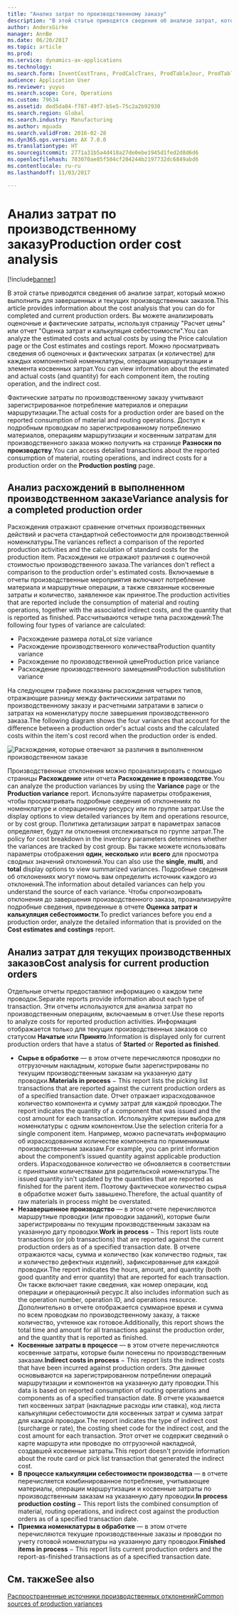```yaml
---
title: "Анализ затрат по производственному заказу"
description: "В этой статье приводятся сведения об анализе затрат, который можно выполнить для завершенных и текущих производственных заказов. Вы можете анализировать оценочные и фактические затраты, используя страницу \"Расчет цены\" или отчет \"Оценка затрат и калькуляция себестоимости\". Можно просматривать сведения об оценочных и фактических затратах (и количестве) для каждых компонентной номенклатуры, операции маршрутизации и элемента косвенных затрат."
author: AndersGirke
manager: AnnBe
ms.date: 06/20/2017
ms.topic: article
ms.prod: 
ms.service: dynamics-ax-applications
ms.technology: 
ms.search.form: InventCostTrans, ProdCalcTrans, ProdTableJour, ProdTableListPage
audience: Application User
ms.reviewer: yuyus
ms.search.scope: Core, Operations
ms.custom: 79634
ms.assetid: ded5da04-f787-49f7-b5e5-75c2a2b92930
ms.search.region: Global
ms.search.industry: Manufacturing
ms.author: mguada
ms.search.validFrom: 2016-02-28
ms.dyn365.ops.version: AX 7.0.0
ms.translationtype: HT
ms.sourcegitcommit: 2771a31b5a4d418a27de0ebe1945d1fed2d8d6d6
ms.openlocfilehash: 703070ae85f504cf204244b2197732dc6849abd6
ms.contentlocale: ru-ru
ms.lasthandoff: 11/03/2017

---
```


# <a name="production-order-cost-analysis"></a><span data-ttu-id="de337-105">Анализ затрат по производственному заказу</span><span class="sxs-lookup"><span data-stu-id="de337-105">Production order cost analysis</span></span>

[!include[banner](../includes/banner.md)]


<span data-ttu-id="de337-106">В этой статье приводятся сведения об анализе затрат, который можно выполнить для завершенных и текущих производственных заказов.</span><span class="sxs-lookup"><span data-stu-id="de337-106">This article provides information about the cost analysis that you can do for completed and current production orders.</span></span> <span data-ttu-id="de337-107">Вы можете анализировать оценочные и фактические затраты, используя страницу "Расчет цены" или отчет "Оценка затрат и калькуляция себестоимости".</span><span class="sxs-lookup"><span data-stu-id="de337-107">You can analyze the estimated costs and actual costs by using the Price calculation page or the Cost estimates and costings report.</span></span> <span data-ttu-id="de337-108">Можно просматривать сведения об оценочных и фактических затратах (и количестве) для каждых компонентной номенклатуры, операции маршрутизации и элемента косвенных затрат.</span><span class="sxs-lookup"><span data-stu-id="de337-108">You can view information about the estimated and actual costs (and quantity) for each component item, the routing operation, and the indirect cost.</span></span>

<span data-ttu-id="de337-109">Фактические затраты по производственному заказу учитывают зарегистрированное потребление материалов и операции маршрутизации.</span><span class="sxs-lookup"><span data-stu-id="de337-109">The actual costs for a production order are based on the reported consumption of material and routing operations.</span></span> <span data-ttu-id="de337-110">Доступ к подробным проводкам по зарегистрированному потреблению материалов, операциям маршрутизации и косвенным затратам для производственного заказа можно получить на странице **Разноски по производству**.</span><span class="sxs-lookup"><span data-stu-id="de337-110">You can access detailed transactions about the reported consumption of material, routing operations, and indirect costs for a production order on the **Production posting** page.</span></span>

## <a name="variance-analysis-for-a-completed-production-order"></a><span data-ttu-id="de337-111">Анализ расхождений в выполненном производственном заказе</span><span class="sxs-lookup"><span data-stu-id="de337-111">Variance analysis for a completed production order</span></span>
<span data-ttu-id="de337-112">Расхождения отражают сравнение отчетных производственных действий и расчета стандартной себестоимости для производственной номенклатуры.</span><span class="sxs-lookup"><span data-stu-id="de337-112">The variances reflect a comparison of the reported production activities and the calculation of standard costs for the production item.</span></span> <span data-ttu-id="de337-113">Расхождения не отражают различия с оценочной стоимостью производственного заказа.</span><span class="sxs-lookup"><span data-stu-id="de337-113">The variances don't reflect a comparison to the production order's estimated costs.</span></span> <span data-ttu-id="de337-114">Включаемые в отчеты производственные мероприятия включают потребление материала и маршрутные операции, а также связанные косвенные затраты и количество, заявленное как принятое.</span><span class="sxs-lookup"><span data-stu-id="de337-114">The production activities that are reported include the consumption of material and routing operations, together with the associated indirect costs, and the quantity that is reported as finished.</span></span> <span data-ttu-id="de337-115">Рассчитываются четыре типа расхождений:</span><span class="sxs-lookup"><span data-stu-id="de337-115">The following four types of variance are calculated:</span></span>

-   <span data-ttu-id="de337-116">Расхождение размера лота</span><span class="sxs-lookup"><span data-stu-id="de337-116">Lot size variance</span></span>
-   <span data-ttu-id="de337-117">Расхождение производственного количества</span><span class="sxs-lookup"><span data-stu-id="de337-117">Production quantity variance</span></span>
-   <span data-ttu-id="de337-118">Расхождение по производственной цене</span><span class="sxs-lookup"><span data-stu-id="de337-118">Production price variance</span></span>
-   <span data-ttu-id="de337-119">Расхождение производственного замещения</span><span class="sxs-lookup"><span data-stu-id="de337-119">Production substitution variance</span></span>

<span data-ttu-id="de337-120">На следующем графике показаны расхождения четырех типов, отражающие разницу между фактическими затратами по производственному заказу и расчетными затратами в записи о затратах на номенклатуру после завершения производственного заказа.</span><span class="sxs-lookup"><span data-stu-id="de337-120">The following diagram shows the four variances that account for the difference between a production order's actual costs and the calculated costs within the item's cost record when the production order is ended.</span></span> 

![Расхождения, которые отвечают за различия в выполненном производственном заказе](./media/control.jpg) 

<span data-ttu-id="de337-122">Производственные отклонения можно проанализировать с помощью страницы **Расхождение** или отчета **Расхождение в производстве**.</span><span class="sxs-lookup"><span data-stu-id="de337-122">You can analyze the production variances by using the **Variance** page or the **Production variance** report.</span></span> <span data-ttu-id="de337-123">Используйте параметры отображения, чтобы просматривать подробные сведения об отклонениях по номенклатуре и операционному ресурсу или по группе затрат.</span><span class="sxs-lookup"><span data-stu-id="de337-123">Use the display options to view detailed variances by item and operations resource, or by cost group.</span></span> <span data-ttu-id="de337-124">Политика детализации затрат в параметрах запасов определяет, будут ли отклонения отслеживаться по группе затрат.</span><span class="sxs-lookup"><span data-stu-id="de337-124">The policy for cost breakdown in the inventory parameters determines whether the variances are tracked by cost group.</span></span> <span data-ttu-id="de337-125">Вы также можете использовать параметры отображения **один**, **несколько** или **всего** для просмотра сводных значений отклонений.</span><span class="sxs-lookup"><span data-stu-id="de337-125">You can also use the **single**, **multi**, and **total** display options to view summarized variances.</span></span> <span data-ttu-id="de337-126">Подробные сведения об отклонениях могут помочь вам определить источник каждого из отклонений.</span><span class="sxs-lookup"><span data-stu-id="de337-126">The information about detailed variances can help you understand the source of each variance.</span></span> <span data-ttu-id="de337-127">Чтобы спрогнозировать отклонения до завершения производственного заказа, проанализируйте подробные сведения, приведенные в отчете **Оценка затрат и калькуляция себестоимости**.</span><span class="sxs-lookup"><span data-stu-id="de337-127">To predict variances before you end a production order, analyze the detailed information that is provided on the **Cost estimates and costings** report.</span></span>

## <a name="cost-analysis-for-current-production-orders"></a><span data-ttu-id="de337-128">Анализ затрат для текущих производственных заказов</span><span class="sxs-lookup"><span data-stu-id="de337-128">Cost analysis for current production orders</span></span>
<span data-ttu-id="de337-129">Отдельные отчеты предоставляют информацию о каждом типе проводок.</span><span class="sxs-lookup"><span data-stu-id="de337-129">Separate reports provide information about each type of transaction.</span></span> <span data-ttu-id="de337-130">Эти отчеты используются для анализа затрат по производственным операциям, включаемым в отчет.</span><span class="sxs-lookup"><span data-stu-id="de337-130">Use these reports to analyze costs for reported production activities.</span></span> <span data-ttu-id="de337-131">Информация отображается только для текущих производственных заказов со статусом **Начатые** или **Принято**.</span><span class="sxs-lookup"><span data-stu-id="de337-131">Information is displayed only for current production orders that have a status of **Started** or **Reported as finished**.</span></span>

-   <span data-ttu-id="de337-132">**Сырье в обработке** — в этом отчете перечисляются проводки по отгрузочным накладным, которые были зарегистрированы по текущим производственным заказам на указанную дату проводки.</span><span class="sxs-lookup"><span data-stu-id="de337-132">**Materials in process** − This report lists the picking list transactions that are reported against the current production orders as of a specified transaction date.</span></span> <span data-ttu-id="de337-133">Отчет отражает израсходованное количество компонента и сумму затрат для каждой проводки.</span><span class="sxs-lookup"><span data-stu-id="de337-133">The report indicates the quantity of a component that was issued and the cost amount for each transaction.</span></span> <span data-ttu-id="de337-134">Используйте критерии выбора для номенклатуры с одним компонентом.</span><span class="sxs-lookup"><span data-stu-id="de337-134">Use the selection criteria for a single component item.</span></span> <span data-ttu-id="de337-135">Например, можно распечатать информацию об израсходованном количестве компонента по применимым производственным заказам.</span><span class="sxs-lookup"><span data-stu-id="de337-135">For example, you can print information about the component’s issued quantity against applicable production orders.</span></span> <span data-ttu-id="de337-136">Израсходованное количество не обновляется в соответствии с принятыми количествами для родительской номенклатуры.</span><span class="sxs-lookup"><span data-stu-id="de337-136">The issued quantity isn't updated by the quantities that are reported as finished for the parent item.</span></span> <span data-ttu-id="de337-137">Поэтому фактическое количество сырья в обработке может быть завышено.</span><span class="sxs-lookup"><span data-stu-id="de337-137">Therefore, the actual quantity of raw materials in process might be overstated.</span></span>
-   <span data-ttu-id="de337-138">**Незавершенное производство** — в этом отчете перечисляются маршрутные проводки (или проводки заданий), которые были зарегистрированы по текущим производственным заказам на указанную дату проводки.</span><span class="sxs-lookup"><span data-stu-id="de337-138">**Work in process** − This report lists route transactions (or job transactions) that are reported against the current production orders as of a specified transaction date.</span></span> <span data-ttu-id="de337-139">В отчете отражаются часы, сумма и количество (как количество годных, так и количество дефектных изделий), зафиксированные для каждой проводки.</span><span class="sxs-lookup"><span data-stu-id="de337-139">The report indicates the hours, amount, and quantity (both good quantity and error quantity) that are reported for each transaction.</span></span> <span data-ttu-id="de337-140">Он также включает такие сведения, как номер операции, код операции и операционный ресурс.</span><span class="sxs-lookup"><span data-stu-id="de337-140">It also includes information such as the operation number, operation ID, and operations resource.</span></span> <span data-ttu-id="de337-141">Дополнительно в отчете отображается суммарное время и сумма по всем проводкам по производственному заказу, а также количество, учтенное как готовое.</span><span class="sxs-lookup"><span data-stu-id="de337-141">Additionally, this report shows the total time and amount for all transactions against the production order, and the quantity that is reported as finished.</span></span>
-   <span data-ttu-id="de337-142">**Косвенные затраты в процессе** — в этом отчете перечисляются косвенные затраты, которые были понесены по производственным заказам.</span><span class="sxs-lookup"><span data-stu-id="de337-142">**Indirect costs in process** − This report lists the indirect costs that have been incurred against production orders.</span></span> <span data-ttu-id="de337-143">Эти данные основываются на зарегистрированном потреблении операций маршрутизации и компонентов на указанную дату проводки.</span><span class="sxs-lookup"><span data-stu-id="de337-143">This data is based on reported consumption of routing operations and components as of a specified transaction date.</span></span> <span data-ttu-id="de337-144">В отчете указывается тип косвенных затрат (накладные расходы или ставка), код листа калькуляции себестоимости для косвенных затрат и сумма затрат для каждой проводки.</span><span class="sxs-lookup"><span data-stu-id="de337-144">The report indicates the type of indirect cost (surcharge or rate), the costing sheet code for the indirect cost, and the cost amount for each transaction.</span></span> <span data-ttu-id="de337-145">Этот отчет не содержит сведений о карте маршрута или проводке по отгрузочной накладной, создавшей косвенные затраты.</span><span class="sxs-lookup"><span data-stu-id="de337-145">This report doesn't provide information about the route card or pick list transaction that generated the indirect cost.</span></span>
-   <span data-ttu-id="de337-146">**В процессе калькуляции себестоимости производства** — в отчете перечисляется комбинированное потребление, учитывающее материалы, операции маршрутизации и косвенные затраты по производственным заказам на указанную дату проводки.</span><span class="sxs-lookup"><span data-stu-id="de337-146">**In process production costing** − This report lists the combined consumption of material, routing operations, and indirect cost against the production orders as of a specified transaction date.</span></span>
-   <span data-ttu-id="de337-147">**Приемка номенклатуры в обработке** — в этом отчете перечисляются текущие производственные заказы и проводки по учету готовой номенклатуры на указанную дату проводки.</span><span class="sxs-lookup"><span data-stu-id="de337-147">**Finished items in process** − This report lists current production orders and the report-as-finished transactions as of a specified transaction date.</span></span>


<a name="see-also"></a><span data-ttu-id="de337-148">См. также</span><span class="sxs-lookup"><span data-stu-id="de337-148">See also</span></span>
--------

[<span data-ttu-id="de337-149">Распространенные источники производственных отклонений</span><span class="sxs-lookup"><span data-stu-id="de337-149">Common sources of production variances</span></span>](common-sources-of-production-variances.md)




